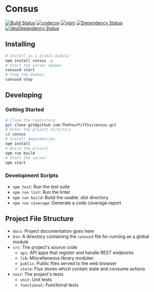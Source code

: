 # Consus

[![Build Status](https://travis-ci.org/TheFourFifths/consus.svg?branch=dev)](https://travis-ci.org/TheFourFifths/consus)
[![codecov](https://codecov.io/gh/TheFourFifths/consus/branch/dev/graph/badge.svg)](https://codecov.io/gh/TheFourFifths/consus)
[![npm](https://img.shields.io/npm/v/consus.svg)](https://www.npmjs.com/package/consus)
[![Dependency Status](https://david-dm.org/TheFourFifths/consus.svg)](https://david-dm.org/TheFourFifths/consus)
[![devDependency Status](https://david-dm.org/TheFourFifths/consus/dev-status.svg)](https://david-dm.org/TheFourFifths/consus?type=dev)

## Installing

```bash
# Install as a global module
npm install consus -g
# Start the server daemon
consusd start
# Stop the daemon
consusd stop
```

## Developing

### Getting Started

```bash
# Clone the repository
git clone git@github.com:TheFourFifths/consus.git
# Enter the project directory
cd consus
# Install dependencies
npm install
# Build the project
npm run build
# Start the server
npm start
```

### Development Scripts

* `npm test`: Run the test suite
* `npm run lint`: Run the linter
* `npm run build`: Build the usable .dist directory
* `npm run coverage`: Generate a code coverage report

## Project File Structure

* `docs`: Project documentation goes here
* `bin`: A directory containing the `consusd` file for running as a global module
* `src`: The project's source code
    * `api`: API apps that register and handle REST endpoints
    * `lib`: Miscellaneous library modules
    * `public`: Public files served to the web browser
    * `store`: Flux stores which contain state and consume actions
* `test`: The project's tests
    * `unit`: Unit tests
    * `functional`: Functional tests
